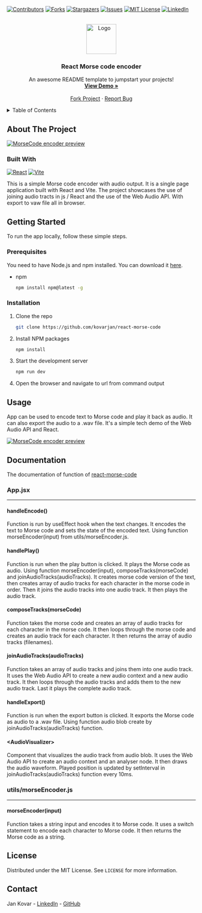 <a name="readme-top"></a>

[![Contributors][contributors-shield]][contributors-url]
[![Forks][forks-shield]][forks-url]
[![Stargazers][stars-shield]][stars-url]
[![Issues][issues-shield]][issues-url]
[![MIT License][license-shield]][license-url]
[![LinkedIn][linkedin-shield]][linkedin-url]

<!-- PROJECT LOGO -->
<br />
<div align="center">
  <a href="https://github.com/kovarjan/react-morse-code/blob/master/README.md">
    <img src="https://morsecode-encoder.earc.eu/morse-icon.svg" alt="Logo" width="80" height="80">
  </a>

  <h3 align="center">React Morse code encoder</h3>

  <p align="center">
    An awesome README template to jumpstart your projects!
    <br />
    <a href="https://morsecode-encoder.earc.eu/"><strong>View Demo »</strong></a>
    <br />
    <br />
    <a href="https://github.com/kovarjan/react-morse-code">Fork Project</a>
    ·
    <a href="https://github.com/kovarjan/react-morse-code/issues/new?labels=bug&template=bug-report---.md">Report Bug</a>
  </p>
</div>

<!-- TABLE OF CONTENTS -->
<details>
  <summary>Table of Contents</summary>
  <ol>
    <li>
      <a href="#about-the-project">About The Project</a>
      <ul>
        <li><a href="#built-with">Built With</a></li>
      </ul>
    </li>
    <li>
      <a href="#getting-started">Getting Started</a>
      <ul>
        <li><a href="#prerequisites">Prerequisites</a></li>
        <li><a href="#installation">Installation</a></li>
      </ul>
    </li>
    <li><a href="#usage">Usage</a></li>
    <li><a href="#documentation">Documentation</a></li>
    <li><a href="#license">License</a></li>
    <li><a href="#contact">Contact</a></li>
  </ol>
</details>


<!-- ABOUT THE PROJECT -->
## About The Project

[![MorseCode encoder preview][product-screenshot-preview]](https://morsecode-encoder.earc.eu/docs/img/AppWithExample.png)

### Built With
[![React][React.js]][React-url]
[![Vite][Vite.dev]][Vite-url]

This is a simple Morse code encoder with audio output. It is a single page application built with React and Vite. The project showcases the use of joining audio tracts in js / React and the use of the Web Audio API. With export to vaw file all in browser.

<!-- GETTING STARTED -->
## Getting Started

To run the app locally, follow these simple steps.

### Prerequisites

You need to have Node.js and npm installed. You can download it [here](https://nodejs.org/).
* npm
  ```sh
  npm install npm@latest -g
  ```

### Installation

1. Clone the repo
   ```sh
   git clone https://github.com/kovarjan/react-morse-code
    ```
2. Install NPM packages
    ```sh
    npm install
    ```
3. Start the development server
    ```sh
    npm run dev
    ```
4. Open the browser and navigate to url from command output

<!-- USAGE EXAMPLES -->
## Usage

App can be used to encode text to Morse code and play it back as audio. It can also export the audio to a .wav file. It's a simple tech demo of the Web Audio API and React.

[![MorseCode encoder preview][product-screenshot]](https://morsecode-encoder.earc.eu/docs/img/AppWithExample.png)

<!-- DOCUMENTATION -->
## Documentation

The documentation of function of [react-morse-code](https://github.com/kovarjan/react-morse-code)

### App.jsx
----
#### handleEncode()
Function is run by useEffect hook when the text changes. It encodes the text to Morse code and sets the state of the encoded text. Using function morseEncoder(input) from utils/morseEncoder.js.

#### handlePlay()
Function is run when the play button is clicked. It plays the Morse code as audio. Using function morseEncoder(input), composeTracks(morseCode) and joinAudioTracks(audioTracks).
It creates morse code version of the text, then creates array of audio tracks for each character in the morse code in order. Then it joins the audio tracks into one audio track. It then plays the audio track.

#### composeTracks(morseCode)
Function takes the morse code and creates an array of audio tracks for each character in the morse code. It then loops through the morse code and creates an audio track for each character. It then returns the array of audio tracks (filenames).

#### joinAudioTracks(audioTracks)
Function takes an array of audio tracks and joins them into one audio track. It uses the Web Audio API to create a new audio context and a new audio track. It then loops through the audio tracks and adds them to the new audio track. Last it plays the complete audio track.

#### handleExport()
Function is run when the export button is clicked. It exports the Morse code as audio to a .wav file. Using function audio blob create by joinAudioTracks(audioTracks) function.

#### \<AudioVisualizer\>
Component that visualizes the audio track from audio blob. It uses the Web Audio API to create an audio context and an analyser node. It then draws the audio waveform. Played position is updated by setInterval in joinAudioTracks(audioTracks) function every 10ms.

### utils/morseEncoder.js
----
#### morseEncoder(input)
Function takes a string input and encodes it to Morse code. It uses a switch statement to encode each character to Morse code. It then returns the Morse code as a string.

<!-- LICENSE -->
## License

Distributed under the MIT License. See `LICENSE` for more information.

<!-- CONTACT -->
## Contact

Jan Kovar - [LinkedIn](https://www.linkedin.com/in/jan-kov%C3%A1%C5%99-133b7217a/) - [GitHub](https://github.com/kovarjan)


<!-- MARKDOWN LINKS & IMAGES -->
[contributors-shield]: https://img.shields.io/github/contributors/kovarjan/react-morse-code.svg?style=for-the-badge
[contributors-url]: https://github.com/kovarjan/react-morse-code/graphs/contributors
[forks-shield]: https://img.shields.io/github/forks/kovarjan/react-morse-code.svg?style=for-the-badge
[forks-url]: https://github.com/kovarjan/react-morse-code/network/members
[stars-shield]: https://img.shields.io/github/stars/kovarjan/react-morse-code.svg?style=for-the-badge
[stars-url]: https://github.com/kovarjan/react-morse-code/stargazers
[issues-shield]: https://img.shields.io/github/issues/kovarjan/react-morse-code.svg?style=for-the-badge
[issues-url]: https://github.com/kovarjan/react-morse-code/issues
[license-shield]: https://img.shields.io/github/license/kovarjan/react-morse-code.svg?style=for-the-badge
[license-url]: https://github.com/kovarjan/react-morse-code/blob/master/LICENSE.txt
[linkedin-shield]: https://img.shields.io/badge/-LinkedIn-black.svg?style=for-the-badge&logo=linkedin&colorB=555
[linkedin-url]: https://www.linkedin.com/in/jan-kov%C3%A1%C5%99-133b7217a/
[React.js]: https://img.shields.io/badge/React-20232A?style=for-the-badge&logo=react&logoColor=61DAFB
[React-url]: https://reactjs.org/
[Vite.dev]: https://img.shields.io/badge/Vite-20232A?style=for-the-badge&logo=vite&logoColor=61DAFB
[Vite-url]: https://vitejs.dev/
[product-screenshot]: https://morsecode-encoder.earc.eu/docs/img/AppPreview.png
[product-screenshot-preview]: https://morsecode-encoder.earc.eu/docs/img/AppWithExample.png
